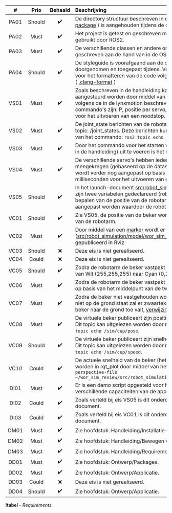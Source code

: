 
|  #   |  Prio  |      Behaald       | Beschrijving                                                                                                                                                                                                                                                                                                                                                                                                                                  |
|:----:|:------:|:------------------:|:----------------------------------------------------------------------------------------------------------------------------------------------------------------------------------------------------------------------------------------------------------------------------------------------------------------------------------------------------------------------------------------------------------------------------------------------|
| PA01 | Should | :heavy_check_mark: | De directory structuur beschreven in de ROS2 tutorial ( [creating a package](https://docs.ros.org/en/foxy/Tutorials/Beginner-Client-Libraries/Creating-Your-First-ROS2-Package.html) ) is aangehouden tijdens de ontwikkeling van het project.                                                                                                                                                                                                |
| PA02 |  Must  | :heavy_check_mark: | Het project is getest en geschreven met/voor de colcon build tool gebruikt door ROS2.                                                                                                                                                                                                                                                                                                                                                         |
| PA03 |  Must  | :heavy_check_mark: | De verschillende classen en andere onderdelen van de code zijn geschreven aan de hand van in de OSM-course geleerde OO-principes.                                                                                                                                                                                                                                                                                                             |
| PA04 | Should | :heavy_check_mark: | De styleguide is voorafgaand aan de ontwikkeling van het project doorgenomen en toegepast tijdens. Verder is de .clang-format gebruikt voor het formatteren van de code volgens de door ros bepaalde opmaak ( [.clang-format](https://github.com/ament/ament_lint/blob/26397786f603b8e9e4c3c399c3d33b1c6873ee0d/ament_clang_format/ament_clang_format/configuration/.clang-format) )                                                          |
| VS01 |  Must  | :heavy_check_mark: | Zoals beschreven in de handleiding kan de virtuele controller aangestuurd worden door middel van seriële commando's opgezet volgens de in de lynxmotion beschreven handleiding. De ondersteunde commando's zijn: P, positie per servo, S, tijd per positie en stop, (STOP), voor het uitvoeren van een noodstop.                                                                                                                              |
| VS02 |  Must  | :heavy_check_mark: | De joint_state berichten van de robotarm worden gepubliceerd op het topic: /joint_states. Deze berichten kunnen worden ingezien door middel van het commando: ```ros2 topic echo /joint_states```                                                                                                                                                                                                                                             |
| VS03 |  Must  | :heavy_check_mark: | Door het commando voor het starten van de Rviz applicatie (beschreven in de handleiding) uit te voeren is het model van de AL5D robot te zien.                                                                                                                                                                                                                                                                                                |
| VS04 |  Must  | :heavy_check_mark: | De verschillende servo's hebben ieder een maximale snelheid meegekregen (gebaseerd op de datasheet per servo). De snelheid wordt verder nog aangepast op basis van de meegegeven tijd in milliseconden voor het uitvoeren van een commando.                                                                                                                                                                                                   |
| VS05 | Should | :heavy_check_mark: | In het launch-document [src/robot_simulation/launch/robot.launch.py](https://github.com/LukevLuijn/wor-simulation/blob/4c382b160dac39e8816105fc62bb3a63c29a7470/src/robot_simulation/launch/robot.launch.py#L13-L14) zijn twee variabelen gedeclareerd (robot_pos_x & robot_pos_y) voor het bepalen van de positie van de robotarm. Deze variabelen kunnen aangepast worden waardoor de robot zal verplaatsen in Rviz.                        |
| VC01 | Should | :heavy_check_mark: | Zie VS05, de positie van de beker wordt bepaald op basis van de locatie van de robotarm.                                                                                                                                                                                                                                                                                                                                                      |
| VC02 |  Must  | :heavy_check_mark: | Door middel van een [marker](http://docs.ros.org/en/noetic/api/visualization_msgs/html/msg/Marker.html) wordt er een .stl document ([src/robot_simulation/model/wor_sim_cup.stl](https://github.com/LukevLuijn/wor-simulation/blob/4c382b160dac39e8816105fc62bb3a63c29a7470/src/robot_simulation/model/wor_sim_cup.stl)) van een beker gepubliceerd in Rviz                                                                                   |
| VC03 | Should |        :x:         | Deze eis is niet gerealiseerd.                                                                                                                                                                                                                                                                                                                                                                                                                |
| VC04 | Could  |        :x:         | Deze eis is niet gerealiseerd.                                                                                                                                                                                                                                                                                                                                                                                                                |
| VC05 | Should | :heavy_check_mark: | Zodra de robotarm de beker vastpakt veranderd de kleur van de beker van Wit (255,255,255) naar Cyan (0,255,255), [verwijzing](https://github.com/LukevLuijn/wor-simulation/blob/4c382b160dac39e8816105fc62bb3a63c29a7470/src/robot_simulation/src/cup_node.cpp#L80-L83).                                                                                                                                                                      |
| VC06 |  Must  | :heavy_check_mark: | Zodra de robotarm de beker vastpakt veranderd de locatie van de beker op basis van het middelpunt van de twee gripper armen, [verwijzing](https://github.com/LukevLuijn/wor-simulation/blob/4c382b160dac39e8816105fc62bb3a63c29a7470/src/robot_simulation/src/cup_node.cpp#L65-L78).                                                                                                                                                          |
| VC07 |  Must  | :heavy_check_mark: | Zodra de beker niet vastgehouden wordt door de robotarm en de beker niet op de grond staat zal er zwaartekracht toegepast worden zodat de beker naar de grond toe valt, [verwijzing](https://github.com/LukevLuijn/wor-simulation/blob/4c382b160dac39e8816105fc62bb3a63c29a7470/src/robot_simulation/src/cup_node.cpp#L90-L101).                                                                                                              |
| VC08 |  Must  | :heavy_check_mark: | De virtuele beker publiceert zijn positie naar een topic: ```/sim/cup/pose```. Dit topic kan uitgelezen worden door middel van het commando: ```ros2 topic echo /sim/cup/pose```.                                                                                                                                                                                                                                                             |
| VC09 | Should | :heavy_check_mark: | De virtuele beker publiceert zijn snelheid naar een topic: ```/sim/cup/speed```. Dit topic kan uitgelezen worden door middel van het commando: ```ros2 topic echo /sim/cup/speed```.                                                                                                                                                                                                                                                          |
| VC10 | Could  | :heavy_check_mark: | De actuele snelheid van de beker (hetzelfde als het topic) kan getoond worden in rqt_plot door middel van het volgende commando: ```rqt --perspective-file ~/wor_sim_review/src/robot_simulation/config/rqt_config.perspective```                                                                                                                                                                                                             |
| DI01 |  Must  | :heavy_check_mark: | Er is een demo script opgesteld voor het demonstreren van de verschillende capaciteiten van de applicatie [demo.sh](https://github.com/LukevLuijn/wor-simulation/blob/4c382b160dac39e8816105fc62bb3a63c29a7470/demo.sh)                                                                                                                                                                                                                       |
| DI02 | Could  | :heavy_check_mark: | Zoals verteld bij eis VS05 is dit onderdeel opgenomen in het launch-document.                                                                                                                                                                                                                                                                                                                                                                 |
| DI03 | Could  | :heavy_check_mark: | Zoals verteld bij eis VC01 is dit onderdeel opgenomen in het launch-document.                                                                                                                                                                                                                                                                                                                                                                 |
| DM01 |  Must  | :heavy_check_mark: | Zie hoofdstuk: Handleiding/Installatie-instructies.                                                                                                                                                                                                                                                                                                                                                                                           |
| DM02 |  Must  | :heavy_check_mark: | Zie hoofdstuk: Handleiding/Bewegen van de robot.                                                                                                                                                                                                                                                                                                                                                                                              |
| DM03 |  Must  | :heavy_check_mark: | Zie hoofdstuk: Handleiding/Requirements.                                                                                                                                                                                                                                                                                                                                                                                                      |
| DD01 |  Must  | :heavy_check_mark: | Zie hoofdstuk: Ontwerp/Packages.                                                                                                                                                                                                                                                                                                                                                                                                              |
| DD02 |  Must  | :heavy_check_mark: | Zie hoofdstuk: Ontwerp/Applicatie.                                                                                                                                                                                                                                                                                                                                                                                                            |
| DD03 | Could  |        :x:         | Deze eis is niet gerealiseerd.                                                                                                                                                                                                                                                                                                                                                                                                                |
| DD04 | Should | :heavy_check_mark: | Zie hoofdstuk: Ontwerp/Applicatie.                                                                                                                                                                                                                                                                                                                                                                                                            |   
                                                                                                                                                                                                                                                                                                                                                                                                    

**!tabel** - *Requirements*